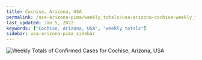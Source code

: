 ```yaml
---
title: Cochise, Arizona, USA
permalink: /usa-arizona-pima/weekly_totals/usa-arizona-cochise-weekly_totals.html
last_updated: Jan 5, 2022
keywords: ["Cochise, Arizona, USA", "weekly totals"]
sidebar: usa-arizona-pima_sidebar
---
```


![Weekly Totals of Confirmed Cases for Cochise, Arizona, USA](/covid_tracker/images/graphs/usa-arizona-cochise-weekly_totals_graph.png)
